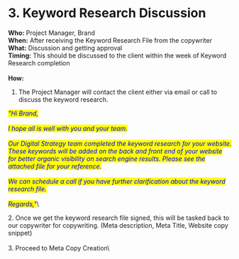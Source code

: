 # 3. Keyword Research Discussion

**Who:** Project Manager, Brand\
**When:** After receiving the Keyword Research File from the copywriter\
**What:** Discussion and getting approval\
**Timing:** This should be discussed to the client within the week of Keyword Research completion\
\
**How:**

1. The Project Manager will contact the client either via email or call to discuss the keyword research.

_<mark style="color:blue;">"Hi Brand,</mark>_\
\
_<mark style="color:blue;">I hope all is well with you and your team.</mark>_\
\
_<mark style="color:blue;">Our Digital Strategy team completed the keyword research for your website. These keywords will be added on the back and front end of your website for better organic visibility on search engine results. Please see the attached file for your reference.</mark>_\
\
_<mark style="color:blue;">We can schedule a call if you have further clarification about the keyword research file.</mark>_\
\
_<mark style="color:blue;">Regards,"</mark>_\


2\. Once we get the keyword research file signed, this will be tasked back to our copywriter for copywriting. (Meta description, Meta Title, Website copy snippet)\
\
3\. Proceed to Meta Copy Creation\
